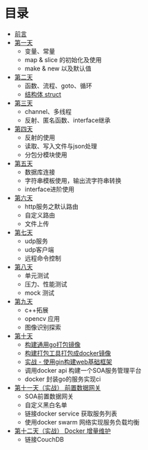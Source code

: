# 目录

* [前言](README.md)
* [第一天](./src/1-learn/summary.md)
    * 变量、常量
    * map & slice 的初始化及使用
    * make & new 以及默认值
* [第二天](./src/2-learn/summary.md)
    * 函数、流程、goto、循环
    * [结构体 struct](day02/struct.md)
* [第三天](./src/3-learn/summary.md)
    * channel、多线程
    * 反射、匿名函数、interface继承
* [第四天](./src/4-learn/summary.md)
    * 反射的使用
    * 读取、写入文件与json处理
    * 分包分模块使用
* [第五天](./src/5-learn/summary.md)
    * 数据库连接
    * 字符串模板使用，输出流字符串转换
    * interface进阶使用
* [第六天](./src/6-learn/summary.md)
    * http服务之默认路由
    * 自定义路由
    * 文件上传
* [第七天](./src/7-learn/summary.md)
    * udp服务
    * udp客户端
    * 远程命令控制
* [第八天](./src/8-learn/summary.md)
    * 单元测试
    * 压力、性能测试
    * mock 测试
* [第九天](./src/9-learn/summary.md)
    * c++拓展
    * opencv 应用
    * 图像识别探索
* [第十天](https://github.com/afterloe/awpaas-manager)
    * [构建通用go打包镜像](https://github.com/afterloe/AwPaas/tree/master/awpaas-builder)
    * [构建打包工具打包成docker镜像](https://github.com/afterloe/awpaas-route/blob/master/Makefile)
    * [实战 - 使用gin构建web基础框架](day08_framework.md)
    * 调用docker api 构建一个SOA服务管理平台
    * docker 封装go的服务实现ci
* [第十一天（实战） 前置数据网关](https://github.com/afterloe/awpaas-route)
    * SOA前置数据网关
    * 自定义黑白名单
    * 链接docker service 获取服务列表
    * 使用docker swarm 网络实现服务负载均衡
* [第十二天（实战） Docker 增量维护](https://github.com/afterloe/awpaas-repository)
    * 链接CouchDB
